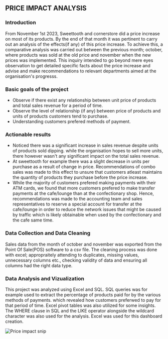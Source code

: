 ## PRICE IMPACT ANALYSIS

### Introduction
From November 1st 2023, Sweettooth and cornerstore did a price increase on most of its products. By the end of that month it was pertinent to carry out an analysis of the effects(if any) of this price increase. To achieve this, a comparative analysis was carried out between the previous month; october, where products was sold at the old price and november when the new prices was implemented. This inquiry intended to go beyond mere eyes observation to get detailed specific facts about the price increase and advise and make recommendations to relevant departments aimed at the organisation's progresss. 
### Basic goals of the project
* Observe if there exist any relationship between unit price of products and total sales revenue for a period of time.
* Observe the level of relationship (if any) between price of products and units of products customers tend to purchase.
* Understanding customers prefered methods of payment.
### Actionable results
* Noticed there was a significant increase in sales revenue despite units of products sold dipping. while the organisation hopes to sell more units, there however wasn't any significant impact on the total sales revenue.
* At sweettooth for example there was a slight decrease in units per purchase as a result of change in price. Recommendations of combo sales was made to this effect to unsure that customers atleast maintains the quantity of products they purchase before the price increase.
* While the majority of customers prefered making payments with their ATM cards, we found that more customers prefered to make transfer payments at the cafe/lounge than at the confectionary shop. Hence, recommendations was made to the accounting team and sales representatives to reserve a special account for transfer at the cafe/lounge in order to reduce the network issues that might be caused by traffic which is likely obtainable when used by the confectionary and the cafe same time.
### Data Collection and Data Cleaning
Sales data from the month of october and november was exported from the Point Of Sale(POS) software to a csv file. The cleaning process was done with excel; appropraitely attending to duplicates, missing values, unnecessary columns etc., checking validity of data and ensuring all columns had the right data type.
### Data Analysis and Vizualization
This project was analyzed using Excel and SQL. SQL queries was for example used to extract the percentage of products paid for by the various methods of payments. which revealed how customers preferwed to pay for that period of time. Excel pivot tables was also utilized for some insights. The WHERE clause in SQL and the LIKE operator alongside the wildcard character was also used for the analysis. Excel was used for this dashboard creation. 

![Price impact snip](https://github.com/OJEOZI/Price-impact-analysis/assets/147529527/4c8417d5-ebfa-49af-b6ca-06c736128d32)


